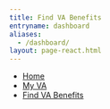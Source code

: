 ```yaml
---
title: Find VA Benefits
entryname: dashboard
aliases:
  - /dashboard/
layout: page-react.html
---
```

<nav aria-label="Breadcrumb" aria-live="polite" class="va-nav-breadcrumbs"
id="va-breadcrumbs">
  <ul class="row va-nav-breadcrumbs-list columns" id="va-breadcrumbs-list">
    <li><a href="/">Home</a></li>
    <li><a href="/my-va">My VA</a></li>
    <li><a aria-current="page" href="/my-va/find-benefits">Find VA Benefits</a></li>
  </ul>
</nav>
